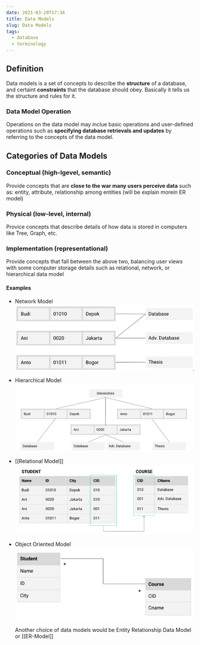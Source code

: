 ```yaml
---
date: 2021-03-20T17:34
title: Data Models
slug: Data Models
tags:
  - database
  - terminology
---
```


## Definition

Data models is a set of concepts to describe the **structure** of a database, and certaint **constraints** that the database should obey. Basically it tells us the structure and rules for it.

### Data Model Operation

Operations on the data model may inclue basic operations and user-defined operations such as **specifying database retrievals and updates** by referring to the concepts of the data model.

## Categories of Data Models

### Conceptual (high-lgevel, semantic)

Provide concepts that are **close to the war many users perceive data** such as: entity, attribute, relationship among entities (will be explain morein ER model)

### Physical (low-level, internal)

Provice concepts that describe details of how data is stored in computers like Tree, Graph, etc.

### Implementation (representational)

Provide concepts that fall between the above two, balancing user views with some computer storage details such as relational, network, or hierarchical data model

#### Examples

- Network Model
  ![Network Model example](static/pic-selected-210320-1742-47.png)

- Hierarchical Model
  ![Hierarchical Model example](static/pic-selected-210320-1743-38.png)

- [[Relational Model]]
  ![Relational Model example](static/pic-selected-210320-1744-49.png)

- Object Oriented Model
  ![OO Model example](static/pic-selected-210320-1746-10.png)

  Another choice of data models would be Entity Relationship Data Model or [[ER-Model]]
